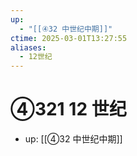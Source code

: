 ```yaml
---
up:
  - "[[④32 中世纪中期]]"
ctime: 2025-03-01T13:27:55
aliases:
  - 12世纪
---
```


# ④321 12 世纪

- up: [[④32 中世纪中期]]
